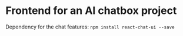 # Frontend for an AI chatbox project

Dependency for the chat features: `npm install react-chat-ui --save `
